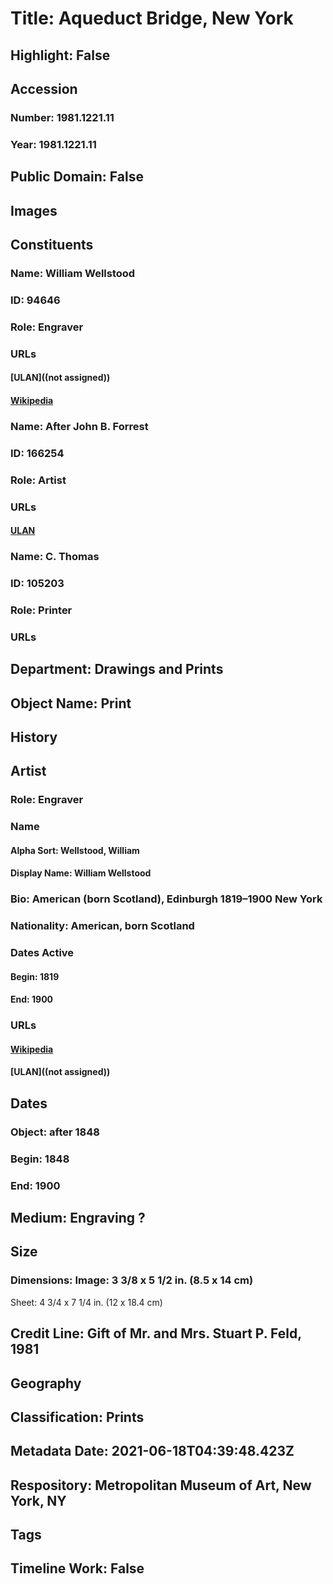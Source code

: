 # Title: Aqueduct Bridge, New York
## Highlight: False
## Accession
### Number: 1981.1221.11
### Year: 1981.1221.11
## Public Domain: False
## Images
## Constituents
### Name: William Wellstood
### ID: 94646
### Role: Engraver
### URLs
#### [ULAN]((not assigned))
#### [Wikipedia](https://www.wikidata.org/wiki/Q52149744)
### Name: After John B. Forrest
### ID: 166254
### Role: Artist
### URLs
#### [ULAN](http://vocab.getty.edu/page/ulan/500008965)
### Name: C. Thomas
### ID: 105203
### Role: Printer
### URLs
## Department: Drawings and Prints
## Object Name: Print
## History
## Artist
### Role: Engraver
### Name
#### Alpha Sort: Wellstood, William
#### Display Name: William Wellstood
### Bio: American (born Scotland), Edinburgh 1819–1900 New York
### Nationality: American, born Scotland
### Dates Active
#### Begin: 1819
#### End: 1900
### URLs
#### [Wikipedia](https://www.wikidata.org/wiki/Q52149744)
#### [ULAN]((not assigned))
## Dates
### Object: after 1848
### Begin: 1848
### End: 1900
## Medium: Engraving ?
## Size
### Dimensions: Image: 3 3/8 x 5 1/2 in. (8.5 x 14 cm)
Sheet: 4 3/4 x 7 1/4 in. (12 x 18.4 cm)
## Credit Line: Gift of Mr. and Mrs. Stuart P. Feld, 1981
## Geography
## Classification: Prints
## Metadata Date: 2021-06-18T04:39:48.423Z
## Respository: Metropolitan Museum of Art, New York, NY
## Tags
## Timeline Work: False